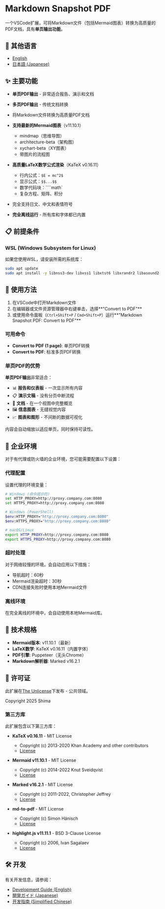 # Markdown Snapshot PDF

一个VSCode扩展，可将Markdown文件（包括Mermaid图表）转换为高质量的PDF文档，具有**单页输出功能**。

## 📖 其他语言

- [English](README.md)
- [日本語 (Japanese)](README_JA.md)

## ✨ 主要功能

- **单页PDF输出** - 非常适合报告、演示和文档
- **多页PDF输出** - 传统文档转换
- 将Markdown文件转换为高质量PDF文档
- **支持最新的Mermaid图表**（v11.10.1）
  - mindmap（思维导图）
  - architecture-beta（架构图）
  - xychart-beta（XY图表）
  - 带图片的流程图
- **高质量LaTeX数学公式渲染**（KaTeX v0.16.11）
  - 行内公式：`$E = mc^2$`
  - 显示公式：`$$...$$`
  - 数学代码块：````math`
  - 复杂方程、矩阵、积分



- 完全支持日文、中文和表情符号
- **完全离线运行** - 所有库和字体都已内置

## 📋 前提条件

### WSL (Windows Subsystem for Linux)

如果您使用WSL，请安装所需的系统库：

```bash
sudo apt update
sudo apt install -y libnss3-dev libxss1 libxtst6 libxrandr2 libasound2-dev libpangocairo-1.0-0 libatk1.0-0 libcairo-gobject2 libgtk-3-0 libgdk-pixbuf2.0-0
```

## 🚀 使用方法

1. 在VSCode中打开Markdown文件
2. 在编辑器或文件资源管理器中右键单击，选择**"Convert to PDF"**
3. 或使用命令面板（`Ctrl+Shift+P` / `Cmd+Shift+P`）运行**"Markdown Snapshot PDF: Convert to PDF"**

### 可用命令

- **Convert to PDF (1 page)**: 单页PDF转换
- **Convert to PDF**: 标准多页PDF转换

### 单页PDF的优势

**单页PDF输出**非常适合：
- 📊 **报告和仪表板** - 一次显示所有内容
- 📋 **演示文稿** - 没有分页中断流程
- 📄 **文档** - 在一个视图中完整概览
- 🖼️ **信息图表** - 无缝视觉内容
- 📈 **图表和图形** - 不间断的数据可视化

内容会自动缩放以适应单页，同时保持可读性。

## 🏢 企业环境

对于有代理或防火墙的企业环境，您可能需要配置以下设置：

### 代理配置

设置代理的环境变量：

```bash
# Windows (命令提示符)
set HTTP_PROXY=http://proxy.company.com:8080
set HTTPS_PROXY=http://proxy.company.com:8080

# Windows (PowerShell)
$env:HTTP_PROXY="http://proxy.company.com:8080"
$env:HTTPS_PROXY="http://proxy.company.com:8080"

# macOS/Linux
export HTTP_PROXY=http://proxy.company.com:8080
export HTTPS_PROXY=http://proxy.company.com:8080
```

### 超时处理

对于网络较慢的环境，会自动应用以下措施：

- 导航超时：60秒
- Mermaid渲染超时：30秒
- CDN连接失败时使用本地Mermaid文件

### 离线环境

在完全离线的环境中，会自动使用本地Mermaid库。

## 🔧 技术规格

- **Mermaid版本**: v11.10.1（最新）
- **LaTeX数学**: KaTeX v0.16.11（内置字体）
- **PDF引擎**: Puppeteer（无头Chrome）
- **Markdown解析器**: Marked v16.2.1

## 📄 许可证

此扩展在[The Unlicense](https://unlicense.org/)下发布 - 公共领域。

Copyright 2025 Shima

### 第三方库

此扩展包含以下第三方库：

- **KaTeX v0.16.11** - MIT License
  - Copyright (c) 2013-2020 Khan Academy and other contributors
  - [License](https://github.com/KaTeX/KaTeX/blob/main/LICENSE)

- **Mermaid v11.10.1** - MIT License  
  - Copyright (c) 2014-2022 Knut Sveidqvist
  - [License](https://github.com/mermaid-js/mermaid/blob/develop/LICENSE)

- **Marked v16.2.1** - MIT License
  - Copyright (c) 2011-2022, Christopher Jeffrey
  - [License](https://github.com/markedjs/marked/blob/master/LICENSE.md)

- **md-to-pdf** - MIT License
  - Copyright (c) Simon Hänisch
  - [License](https://github.com/simonhaenisch/md-to-pdf)

- **highlight.js v11.11.1** - BSD 3-Clause License
  - Copyright (c) 2006, Ivan Sagalaev
  - [License](https://github.com/highlightjs/highlight.js/blob/main/LICENSE)

## 🛠️ 开发

有关开发信息，请参阅：
- [Development Guide (English)](DEVELOPMENT.md)
- [開発ガイド (Japanese)](DEVELOPMENT_JA.md)
- [开发指南 (Simplified Chinese)](DEVELOPMENT_CN.md)
